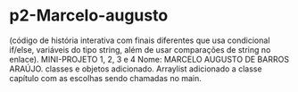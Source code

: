 # p2-Marcelo-augusto
(código de história interativa com finais diferentes que usa condicional if/else, variáveis do tipo string, além de usar comparações de string no enlace).
MINI-PROJETO 1, 2, 3 e 4 Nome: MARCELO AUGUSTO DE BARROS ARAÚJO.
classes e objetos adicionado.
Arraylist adicionado a classe capítulo com as escolhas sendo chamadas no main.
